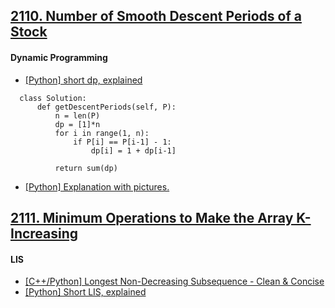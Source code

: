 ## [2110. Number of Smooth Descent Periods of a Stock](https://leetcode.com/contest/weekly-contest-272/problems/number-of-smooth-descent-periods-of-a-stock/)

#### Dynamic Programming
- [[Python] short dp, explained](https://leetcode.com/problems/number-of-smooth-descent-periods-of-a-stock/discuss/1635000/Python-short-dp-explained)
```python3
  class Solution:
      def getDescentPeriods(self, P):
          n = len(P)
          dp = [1]*n
          for i in range(1, n):
              if P[i] == P[i-1] - 1:
                  dp[i] = 1 + dp[i-1]
                
          return sum(dp)
  ```
- [[Python] Explanation with pictures.](https://leetcode.com/problems/number-of-smooth-descent-periods-of-a-stock/discuss/1635104/Python-Explanation-with-pictures.)

## [2111. Minimum Operations to Make the Array K-Increasing](https://leetcode.com/contest/weekly-contest-272/problems/minimum-operations-to-make-the-array-k-increasing/)
#### LIS
- [[C++/Python] Longest Non-Decreasing Subsequence - Clean & Concise](https://leetcode.com/problems/minimum-operations-to-make-the-array-k-increasing/discuss/1635013/C%2B%2BPython-Longest-Non-Decreasing-Subsequence-Clean-and-Concise)
- [[Python] Short LIS, explained](https://leetcode.com/problems/minimum-operations-to-make-the-array-k-increasing/discuss/1634978/Python-Short-LIS-explained)
